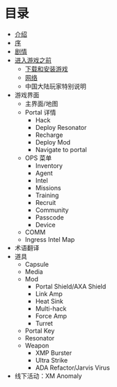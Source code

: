 # 目录

* [介绍](intro.md)
* [序](Preface.md)
* [剧情](plot/index.md)
* [进入游戏之前](before_game/index.md)
   * [下载和安装游戏](before_game/installation.md)
   * [网络](before_game/network.md)
   * 中国大陆玩家特别说明
* 游戏界面
  * 主界面/地图
  * Portal 详情
    * Hack
    * Deploy Resonator
    * Recharge
    * Deploy Mod
    * Navigate to portal
  * OPS 菜单
    * Inventory
    * Agent
    * Intel
    * Missions
    * Training
    * Recruit
    * Community
    * Passcode
    * Device
  * COMM
  * Ingress Intel Map
* 术语翻译
* 道具
  * Capsule
  * Media
  * Mod
    * Portal Shield/AXA Shield
    * Link Amp
    * Heat Sink
    * Multi-hack
    * Force Amp
    * Turret
  * Portal Key
  * Resonator
  * Weapon
    * XMP Burster
    * Ultra Strike
    * ADA Refactor/Jarvis Virus
* 线下活动：XM Anomaly
